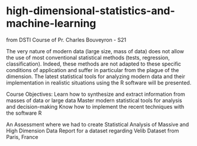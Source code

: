 # high-dimensional-statistics-and-machine-learning
from DSTI Course of Pr. Charles Bouveyron - S21


The very nature of modern data (large size, mass of data) does not allow the use of most conventional statistical methods (tests, regression, classification). Indeed, these methods are not adapted to these specific conditions of application and suffer in particular from the plague of the dimension. The latest statistical tools for analyzing modern data and their implementation in realistic situations using the R software will be presented.

Course Objectives:
Learn how to synthesize and extract information from masses of data or
large data
Master modern statistical tools for analysis and decision-making
Know how to implement the recent techniques with the software R


An Assessment where we had to create Statistical Analysis of Massive and High Dimension Data Report for a dataset regarding Velib Dataset from Paris, France
